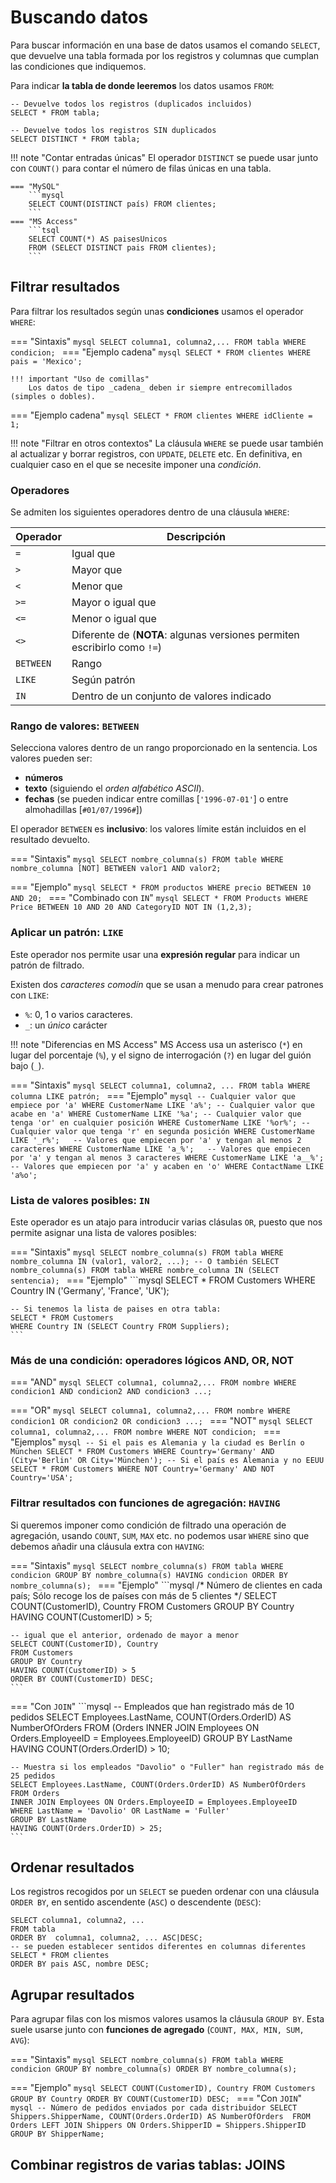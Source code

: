 # Buscando datos
Para buscar información en una base de datos usamos el comando `SELECT`, que devuelve una tabla formada por los registros y columnas que cumplan las condiciones que indiquemos.

Para indicar **la tabla de donde leeremos** los datos usamos `FROM`:

```mysql
-- Devuelve todos los registros (duplicados incluidos)
SELECT * FROM tabla;

-- Devuelve todos los registros SIN duplicados
SELECT DISTINCT * FROM tabla;
```

!!! note "Contar entradas únicas"
    El operador `DISTINCT` se puede usar junto con `COUNT()` para contar el número de filas únicas en una tabla.

    === "MySQL"
        ```mysql
        SELECT COUNT(DISTINCT país) FROM clientes;
        ```
    === "MS Access"
        ```tsql
        SELECT COUNT(*) AS paisesUnicos
        FROM (SELECT DISTINCT pais FROM clientes);
        ```

## Filtrar resultados
Para filtrar los resultados según unas **condiciones** usamos el operador `WHERE`:

=== "Sintaxis"
    ```mysql
    SELECT columna1, columna2,...
    FROM tabla
    WHERE condicion;
    ```
=== "Ejemplo cadena"
    ```mysql
    SELECT * FROM clientes
    WHERE pais = 'Mexico';
    ```

    !!! important "Uso de comillas"
        Los datos de tipo _cadena_ deben ir siempre entrecomillados (simples o dobles).

=== "Ejemplo cadena"
    ```mysql
    SELECT * FROM clientes
    WHERE idCliente = 1;
    ```

!!! note "Filtrar en otros contextos"
    La cláusula `WHERE` se puede usar también al actualizar y borrar registros, con `UPDATE`, `DELETE` etc. En definitiva, en cualquier caso en el que se necesite imponer una _condición_.


### Operadores
Se admiten los siguientes operadores dentro de una cláusula `WHERE`:

| Operador  | Descripción                                                              |
|-----------|--------------------------------------------------------------------------|
| `=`       | Igual que                                                                |
| `>`       | Mayor que                                                                |
| `<`       | Menor que                                                                |
| `>=`      | Mayor o igual que                                                        |
| `<=`      | Menor o igual que                                                        |
| `<>`      | Diferente de (**NOTA**: algunas versiones permiten escribirlo como `!=`) |
| `BETWEEN` | Rango                                                                    |
| `LIKE`    | Según patrón                                                             |
| `IN`      | Dentro de un conjunto de valores indicado                                |

### Rango de valores: `BETWEEN`
Selecciona valores dentro de un rango proporcionado en la sentencia. Los valores pueden ser:

- **números**
- **texto** (siguiendo el _orden alfabético ASCII_).
- **fechas** (se pueden indicar entre comillas [`'1996-07-01'`] o entre almohadillas [`#01/07/1996#`])

El operador `BETWEEN` es **inclusivo**: los valores límite están incluidos en el resultado devuelto.

=== "Sintaxis"
    ```mysql
    SELECT nombre_columna(s)
    FROM table
    WHERE nombre_columna [NOT] BETWEEN valor1 AND valor2;
    ```

=== "Ejemplo"
    ```mysql
    SELECT * FROM productos
    WHERE precio BETWEEN 10 AND 20;
    ```
=== "Combinado con `IN`"
    ```mysql
    SELECT * FROM Products
    WHERE Price BETWEEN 10 AND 20
    AND CategoryID NOT IN (1,2,3);
    ```

### Aplicar un patrón: `LIKE`
Este operador nos permite usar una **expresión regular** para indicar un patrón de filtrado.

Existen dos _caracteres comodín_ que se usan a menudo para crear patrones con `LIKE`:

- `%`: 0, 1 o varios caracteres.
- `_`: un _único_ carácter

!!! note "Diferencias en MS Access"
    MS Access usa un asterisco (`*`) en lugar del porcentaje (`%`), y el signo de interrogación (`?`) en lugar del guión bajo (`_`).

=== "Sintaxis"
    ```mysql
    SELECT columna1, columna2, ...
    FROM tabla
    WHERE columna LIKE patrón;
    ```
=== "Ejemplo"
    ```mysql
    -- Cualquier valor que empiece por 'a'
    WHERE CustomerName LIKE 'a%';
    -- Cualquier valor que acabe en 'a'
    WHERE CustomerName LIKE '%a';
    -- Cualquier valor que tenga 'or' en cualquier posición
    WHERE CustomerName LIKE '%or%';
    -- Cualquier valor que tenga 'r' en segunda posición
    WHERE CustomerName LIKE '_r%';	
    -- Valores que empiecen por 'a' y tengan al menos 2 caracteres
    WHERE CustomerName LIKE 'a_%';	
    -- Valores que empiecen por 'a' y tengan al menos 3 caracteres
    WHERE CustomerName LIKE 'a__%';	
    -- Valores que empiecen por 'a' y acaben en 'o'
    WHERE ContactName LIKE 'a%o';	
    ```

### Lista de valores posibles: `IN`
Este operador es un atajo para introducir varias clásulas `OR`, puesto que nos permite asignar una lista de valores posibles:

=== "Sintaxis"
    ```mysql
    SELECT nombre_columna(s)
    FROM tabla
    WHERE nombre_columna IN (valor1, valor2, ...);
    -- O también
    SELECT nombre_columna(s)
    FROM tabla
    WHERE nombre_columna IN (SELECT sentencia);
    ```
=== "Ejemplo"
    ```mysql
    SELECT * FROM Customers
    WHERE Country IN ('Germany', 'France', 'UK');

    -- Si tenemos la lista de paises en otra tabla:
    SELECT * FROM Customers
    WHERE Country IN (SELECT Country FROM Suppliers);
    ```
    

### Más de una condición: operadores lógicos AND, OR, NOT

=== "AND"
    ```mysql
    SELECT columna1, columna2,...
    FROM nombre
    WHERE condicion1 AND condicion2 AND condicion3 ...;
    ```
    
=== "OR"
    ```mysql
    SELECT columna1, columna2,...
    FROM nombre
    WHERE condicion1 OR condicion2 OR condicion3 ...;
    ```
=== "NOT"
    ```mysql
    SELECT columna1, columna2,...
    FROM nombre
    WHERE NOT condicion;
    ```
=== "Ejemplos"
    ```mysql
    -- Si el pais es Alemania y la ciudad es Berlín o München
    SELECT * FROM Customers
    WHERE Country='Germany' AND (City='Berlin' OR City='München');
    -- Si el país es Alemania y no EEUU
    SELECT * FROM Customers
    WHERE NOT Country='Germany' AND NOT Country='USA';
    ```

### Filtrar resultados con funciones de agregación: `HAVING`
Si queremos imponer como condición de filtrado una operación de agregación, usando `COUNT`, `SUM`, `MAX` etc. no podemos usar `WHERE` sino que debemos añadir una cláusula extra con `HAVING`:

=== "Sintaxis"
    ```mysql
    SELECT nombre_columna(s)
    FROM tabla
    WHERE condicion
    GROUP BY nombre_columna(s)
    HAVING condicion
    ORDER BY nombre_columna(s);
    ```
=== "Ejemplo"
    ```mysql
    /*
     Número de clientes en cada país;
     Sólo recoge los de países con más de 5 clientes
    */
    SELECT COUNT(CustomerID), Country
    FROM Customers
    GROUP BY Country
    HAVING COUNT(CustomerID) > 5;

    -- igual que el anterior, ordenado de mayor a menor
    SELECT COUNT(CustomerID), Country
    FROM Customers
    GROUP BY Country
    HAVING COUNT(CustomerID) > 5
    ORDER BY COUNT(CustomerID) DESC;
    ```
=== "Con `JOIN`"
    ```mysql
    -- Empleados que han registrado más de 10 pedidos
    SELECT Employees.LastName, COUNT(Orders.OrderID) AS NumberOfOrders
    FROM (Orders
    INNER JOIN Employees ON Orders.EmployeeID = Employees.EmployeeID)
    GROUP BY LastName
    HAVING COUNT(Orders.OrderID) > 10;

    -- Muestra si los empleados "Davolio" o "Fuller" han registrado más de 25 pedidos
    SELECT Employees.LastName, COUNT(Orders.OrderID) AS NumberOfOrders
    FROM Orders
    INNER JOIN Employees ON Orders.EmployeeID = Employees.EmployeeID
    WHERE LastName = 'Davolio' OR LastName = 'Fuller'
    GROUP BY LastName
    HAVING COUNT(Orders.OrderID) > 25;
    ```
    
## Ordenar resultados
Los registros recogidos por un `SELECT` se pueden ordenar con una cláusula `ORDER BY`, en sentido ascendente (`ASC`) o descendente (`DESC`):

```mysql
SELECT columna1, columna2, ...
FROM tabla
ORDER BY  columna1, columna2, ... ASC|DESC;
-- se pueden establecer sentidos diferentes en columnas diferentes
SELECT * FROM clientes
ORDER BY pais ASC, nombre DESC;
```

## Agrupar resultados
Para agrupar filas con los mismos valores usamos la cláusula `GROUP BY`. Esta suele usarse junto con **funciones de agregado** (`COUNT, MAX, MIN, SUM, AVG`):

=== "Sintaxis"
    ```mysql
    SELECT nombre_columna(s)
    FROM tabla
    WHERE condicion
    GROUP BY nombre_columna(s)
    ORDER BY nombre_columna(s);
    ```

=== "Ejemplo"
    ```mysql
    SELECT COUNT(CustomerID), Country
    FROM Customers
    GROUP BY Country
    ORDER BY COUNT(CustomerID) DESC;
    ```
=== "Con `JOIN`"
    ```mysql
    -- Número de pedidos enviados por cada distribuidor
    SELECT Shippers.ShipperName, COUNT(Orders.OrderID) AS NumberOfOrders 
    FROM Orders LEFT JOIN Shippers ON Orders.ShipperID = Shippers.ShipperID
    GROUP BY ShipperName;
    ```

## Combinar registros de varias tablas: JOINS
